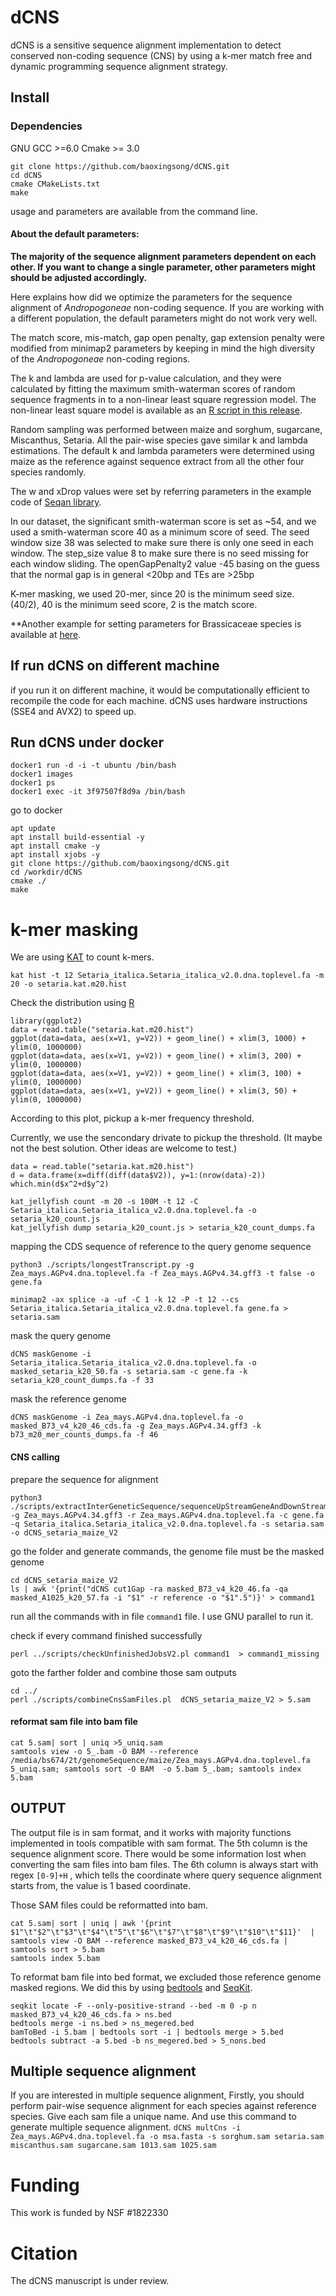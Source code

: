 # dCNS
dCNS is a sensitive sequence alignment implementation to detect conserved non-coding sequence (CNS) by using a k-mer match free and dynamic programming sequence alignment strategy.



## Install
### Dependencies
GNU GCC >=6.0 
Cmake >= 3.0
```
git clone https://github.com/baoxingsong/dCNS.git
cd dCNS
cmake CMakeLists.txt
make
```
usage and parameters are available from the command line.

#### About the default parameters:

**The majority of the sequence alignment parameters dependent on each other. If you want to change a single parameter, other parameters might should be adjusted accordingly.**

Here explains how did we optimize the parameters for the sequence alignment of *Andropogoneae* non-coding sequence. If you are working with a different population, the default parameters might do not work very well.

The match score, mis-match, gap open penalty, gap extension penalty were modified from minimap2 parameters by keeping in mind the high diversity of the *Andropogoneae* non-coding regions.

The k and lambda are used for p-value calculation, and they were calculated by fitting the maximum smith-waterman scores of random sequence fragments in to a non-linear least square regression model. The non-linear least square model is available as an [R script in this release](/home/bs674/Dropbox/dCNS/scripts/scriptToestimateKandLambda.r).

Random sampling was performed between maize and sorghum, sugarcane, Miscanthus, Setaria. All the pair-wise species gave similar k and lambda estimations. The default k and lambda parameters were determined using maize as the reference against sequence extract from all the other four species randomly.

The w and xDrop values were set by referring parameters in the example code of [Seqan library](https://www.seqan.de/).

In our dataset, the significant smith-waterman score is set as ~54, and we used a smith-waterman score 40 as a minimum score of seed. The seed window size 38 was selected to make sure there is only one seed in each window. The step_size value 8 to make sure there is no seed missing for each window sliding. The openGapPenalty2 value -45 basing on the guess that the normal gap is in general <20bp and TEs are >25bp

K-mer masking, we used 20-mer, since 20 is the minimum seed size. (40/2), 40 is the minimum seed score, 2 is the match score.

**Another example for setting parameters for Brassicaceae species is available at [here](./docs/parameters.pdf).
## If run dCNS on different machine
if you run it on different machine, it would be computationally efficient to recompile the code for each machine. dCNS uses hardware instructions (SSE4 and AVX2) to speed up.

## Run dCNS under docker

```
docker1 run -d -i -t ubuntu /bin/bash
docker1 images
docker1 ps
docker1 exec -it 3f97507f8d9a /bin/bash
```

go to docker
```
apt update
apt install build-essential -y
apt install cmake -y
apt install xjobs -y
git clone https://github.com/baoxingsong/dCNS.git
cd /workdir/dCNS
cmake ./
make
```


# k-mer masking
We are using [KAT](https://kat.readthedocs.io/en/latest/) to count k-mers.
```
kat hist -t 12 Setaria_italica.Setaria_italica_v2.0.dna.toplevel.fa -m 20 -o setaria.kat.m20.hist
```

Check the distribution using [R](https://www.r-project.org/)

```
library(ggplot2)
data = read.table("setaria.kat.m20.hist")
ggplot(data=data, aes(x=V1, y=V2)) + geom_line() + xlim(3, 1000) + ylim(0, 1000000)
ggplot(data=data, aes(x=V1, y=V2)) + geom_line() + xlim(3, 200) + ylim(0, 1000000)
ggplot(data=data, aes(x=V1, y=V2)) + geom_line() + xlim(3, 100) + ylim(0, 1000000)
ggplot(data=data, aes(x=V1, y=V2)) + geom_line() + xlim(3, 50) + ylim(0, 1000000)
```

According to this plot, pickup a k-mer frequency threshold.

Currently, we use the sencondary drivate to pickup the threshold. (It maybe not the best solution. Other ideas are welcome to test.)
```
data = read.table("setaria.kat.m20.hist")
d = data.frame(x=diff(diff(data$V2)), y=1:(nrow(data)-2))
which.min(d$x^2+d$y^2)

kat_jellyfish count -m 20 -s 100M -t 12 -C Setaria_italica.Setaria_italica_v2.0.dna.toplevel.fa -o setaria_k20_count.js
kat_jellyfish dump setaria_k20_count.js > setaria_k20_count_dumps.fa
```

mapping the CDS sequence of reference to the query genome sequence
```
python3 ./scripts/longestTranscript.py -g Zea_mays.AGPv4.dna.toplevel.fa -f Zea_mays.AGPv4.34.gff3 -t false -o gene.fa

minimap2 -ax splice -a -uf -C 1 -k 12 -P -t 12 --cs Setaria_italica.Setaria_italica_v2.0.dna.toplevel.fa gene.fa > setaria.sam
```

mask the query genome
```
dCNS maskGenome -i Setaria_italica.Setaria_italica_v2.0.dna.toplevel.fa -o masked_setaria_k20_50.fa -s setaria.sam -c gene.fa -k setaria_k20_count_dumps.fa -f 33
```

mask the reference genome
```
dCNS maskGenome -i Zea_mays.AGPv4.dna.toplevel.fa -o masked_B73_v4_k20_46_cds.fa -g Zea_mays.AGPv4.34.gff3 -k b73_m20_mer_counts_dumps.fa -f 46
```
#### CNS calling
prepare the sequence for alignment
```
python3 ./scripts/extractInterGeneticSequence/sequenceUpStreamGeneAndDownStreamV2.py -g Zea_mays.AGPv4.34.gff3 -r Zea_mays.AGPv4.dna.toplevel.fa -c gene.fa -q Setaria_italica.Setaria_italica_v2.0.dna.toplevel.fa -s setaria.sam -o dCNS_setaria_maize_V2
```



go the folder and generate commands, the genome file must be the masked genome

```
cd dCNS_setaria_maize_V2
ls | awk '{print("dCNS cut1Gap -ra masked_B73_v4_k20_46.fa -qa masked_A1025_k20_57.fa -i "$1" -r reference -o "$1".5")}' > command1
```

run all the commands with in file `command1` file. I use GNU parallel to run it.

check if every command finished successfully
```
perl ../scripts/checkUnfinishedJobsV2.pl command1  > command1_missing
```

goto the farther folder and combine those sam outputs
```
cd ../
perl ./scripts/combineCnsSamFiles.pl  dCNS_setaria_maize_V2 > 5.sam
```

#### reformat sam file into bam file
```
cat 5.sam| sort | uniq >5_uniq.sam
samtools view -o 5_.bam -O BAM --reference /media/bs674/2t/genomeSequence/maize/Zea_mays.AGPv4.dna.toplevel.fa  5_uniq.sam; samtools sort -O BAM  -o 5.bam 5_.bam; samtools index 5.bam
```

## OUTPUT
The output file is in sam format, and it works with majority functions implemented in tools compatible with sam format.
The 5th column is the sequence alignment score. There would be some information lost when converting the sam files into bam files.
The 6th column is always start with regex `[0-9]+H` , which tells the coordinate where query sequence alignment starts from, the value is 1 based coordinate.

Those SAM files could be reformatted into bam.
```
cat 5.sam| sort | uniq | awk '{print $1"\t"$2"\t"$3"\t"$4"\t"5"\t"$6"\t"$7"\t"$8"\t"$9"\t"$10"\t"$11}'  | samtools view -O BAM --reference masked_B73_v4_k20_46_cds.fa | samtools sort > 5.bam
samtools index 5.bam
```

To reformat bam file into bed format, we excluded those reference genome masked regions. We did this by using [bedtools](https://github.com/arq5x/bedtools2/) and [SeqKit](https://github.com/shenwei356/seqkit).

```
seqkit locate -F --only-positive-strand --bed -m 0 -p n masked_B73_v4_k20_46_cds.fa > ns.bed
bedtools merge -i ns.bed > ns_megered.bed
bamToBed -i 5.bam | bedtools sort -i | bedtools merge > 5.bed 
bedtools subtract -a 5.bed -b ns_megered.bed > 5_nons.bed
```

## Multiple sequence alignment
If you are interested in multiple sequence alignment, Firstly, you should perform pair-wise sequence alignment for each species against reference species.
Give each sam file a unique name. And use this command to generate multiple sequence alignment.
`dCNS multCns -i Zea_mays.AGPv4.dna.toplevel.fa -o msa.fasta -s sorghum.sam setaria.sam miscanthus.sam sugarcane.sam 1013.sam 1025.sam`

# Funding
This work is funded by NSF #1822330

# Citation
The dCNS manuscript is under review.
